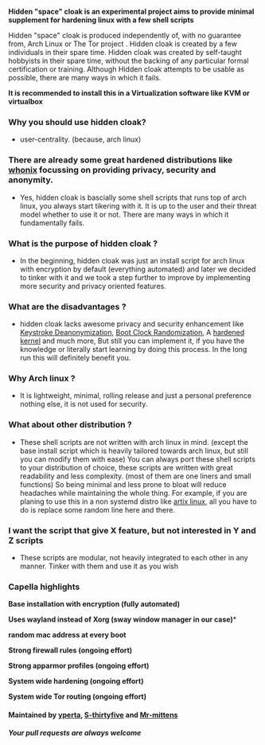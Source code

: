 **Hidden "space" cloak is an experimental project aims to provide minimal supplement for hardening linux with a few shell scripts** 

Hidden "space" cloak is produced independently of, with no guarantee from, Arch Linux or The Tor project . Hidden cloak is created by a few individuals in their spare time. Hidden cloak was created by self-taught hobbyists in their spare time, without the backing of any particular formal certification or training. Although Hidden cloak attempts to be usable as possible, there are many ways in which it fails.


**It is recommended to install this in a Virtualization software like KVM or virtualbox**


### Why you should use hidden cloak?

- user-centrality. (because, arch linux)


### There are already some great hardened distributions like [whonix](https://www.whonix.org/) focussing on providing privacy, security and anonymity.

- Yes, hidden cloak is bascially some shell scripts that runs top of arch linux, you always start tikering with it. It is up to the user and their threat model whether to use it or not. There are many ways in which it fundamentally fails.


### What is the purpose of hidden cloak ?

- In the beginning, hidden cloak was just an install script for arch linux with encryption by default (everything automated) and later we decided to tinker with it and we took a step further to improve by implementing more security and privacy oriented features.


### What are the disadvantages ?

- hidden cloak lacks awesome privacy and security enhancement like [Keystroke Deanonymization](https://github.com/vmonaco/kloak), [Boot Clock Randomization](https://github.com/Whonix/bootclockrandomization), A [hardened kernel](https://source.android.com/devices/architecture/kernel/hardening) and much more, But still you can implement it, if you have the knowledge or literally start learning by doing this process. In the long run this will definitely benefit you.


### Why Arch linux ?

- It is lightweight, minimal, rolling release and just a personal preference nothing else, it is not used for security.


### What about other distribution ?

- These shell scripts are not written with arch linux in mind. (except the base install script which is heavily tailored towards arch linux, but still you can modify them with ease) You can always port these shell scripts to your distribution of choice, these scripts are written with great readability and less complexity. (most of them are one liners and small functions) So being minimal and less prone to bloat will reduce headaches while maintaining the whole thing. For example, if you are planing to use this in a non systemd distro like [artix linux](https://artixlinux.org/), all you have to do is replace some random line here and there.

### I want the script that give X feature, but not interested in Y and Z scripts

- These scripts are modular, not heavily integrated to each other in any manner. Tinker with them and use it as you wish


### Capella highlights

**Base installation with encryption (fully automated)**

**Uses wayland instead of Xorg (sway window manager in our case)***

**random mac address at every boot**

**Strong firewall rules (ongoing effort)**

**Strong apparmor profiles (ongoing effort)**

**System wide hardening (ongoing effort)**

**System wide Tor routing (ongoing effort)**




#### Maintained by [yperta](https://github.com/yperta), [S-thirtyfive](https://github.com/S-ThirtyFive) and [Mr-mittens](https://github.com/Mr-Mittens)


***Your pull requests are always welcome***






























